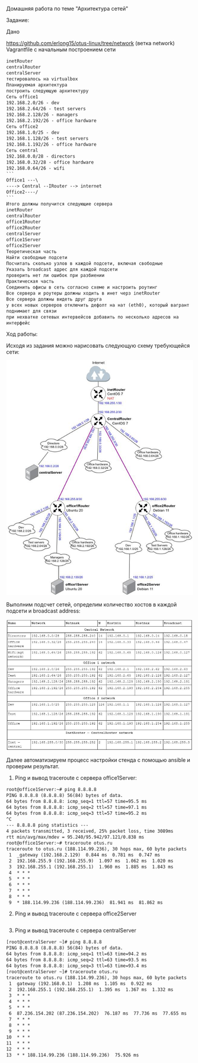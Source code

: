 Домашняя работа по теме "Архитектура сетей"

Задание:

Дано

https://github.com/erlong15/otus-linux/tree/network
(ветка network)
Vagrantfile с начальным построением сети

    inetRouter
    centralRouter
    centralServer
    тестировалось на virtualbox
    Планируемая архитектура
    построить следующую архитектуру
    Сеть office1
    192.168.2.0/26 - dev
    192.168.2.64/26 - test servers
    192.168.2.128/26 - managers
    192.168.2.192/26 - office hardware
    Сеть office2
    192.168.1.0/25 - dev
    192.168.1.128/26 - test servers
    192.168.1.192/26 - office hardware
    Сеть central
    192.168.0.0/28 - directors
    192.168.0.32/28 - office hardware
    192.168.0.64/26 - wifi
    ```
    Office1 ---\
    ----> Central --IRouter --> internet
    Office2----/
    ```
    Итого должны получится следующие сервера
    inetRouter
    centralRouter
    office1Router
    office2Router
    centralServer
    office1Server
    office2Server
    Теоретическая часть
    Найти свободные подсети
    Посчитать сколько узлов в каждой подсети, включая свободные
    Указать broadcast адрес для каждой подсети
    проверить нет ли ошибок при разбиении
    Практическая часть
    Соединить офисы в сеть согласно схеме и настроить роутинг
    Все сервера и роутеры должны ходить в инет черз inetRouter
    Все сервера должны видеть друг друга
    у всех новых серверов отключить дефолт на нат (eth0), который вагрант поднимает для связи
    при нехватке сетевых интервейсов добавить по несколько адресов на интерфейс

Ход работы:

Исходя из задания можно нарисовать следующую схему требующейся сети:

![Strukture of test stend](https://github.com/DmitryV81/HW18_Networking/blob/main/pictures/structure.jpg)

Выполним подсчет сетей, определим количество хостов в каждой подсети и broadcast address:


![IP Range of test stend](https://github.com/DmitryV81/HW18_Networking/blob/main/pictures/ip_range.jpg)


Далее автоматизируем процесс настройки стенда с помощью ansible и проверим результат.

1. Ping и вывод traceroute с сервера office1Server:
```
root@office1Server:~# ping 8.8.8.8
PING 8.8.8.8 (8.8.8.8) 56(84) bytes of data.
64 bytes from 8.8.8.8: icmp_seq=1 ttl=57 time=95.5 ms
64 bytes from 8.8.8.8: icmp_seq=2 ttl=57 time=97.1 ms
64 bytes from 8.8.8.8: icmp_seq=3 ttl=57 time=95.2 ms
^C
--- 8.8.8.8 ping statistics ---
4 packets transmitted, 3 received, 25% packet loss, time 3089ms
rtt min/avg/max/mdev = 95.240/95.942/97.121/0.838 ms
root@office1Server:~# traceroute otus.ru
traceroute to otus.ru (188.114.99.236), 30 hops max, 60 byte packets
 1  _gateway (192.168.2.129)  0.844 ms  0.781 ms  0.747 ms
 2  192.168.255.9 (192.168.255.9)  1.097 ms  1.062 ms  1.020 ms
 3  192.168.255.1 (192.168.255.1)  1.960 ms  1.885 ms  1.843 ms
 4  * * *
 5  * * *
 6  * * *
 7  * * *
 8  * * *
 9  * 188.114.99.236 (188.114.99.236)  81.941 ms  81.862 ms

```
2. Ping и вывод traceroute с сервера office2Server
```

```
3. Ping и вывод traceroute с сервера centralServer
```
[root@centralServer ~]# ping 8.8.8.8
PING 8.8.8.8 (8.8.8.8) 56(84) bytes of data.
64 bytes from 8.8.8.8: icmp_seq=1 ttl=63 time=94.2 ms
64 bytes from 8.8.8.8: icmp_seq=2 ttl=63 time=93.5 ms
64 bytes from 8.8.8.8: icmp_seq=3 ttl=63 time=93.4 ms
[root@centralServer ~]# traceroute otus.ru
traceroute to otus.ru (188.114.99.236), 30 hops max, 60 byte packets
 1  gateway (192.168.0.1)  1.208 ms  1.105 ms  0.922 ms
 2  192.168.255.1 (192.168.255.1)  1.395 ms  1.367 ms  1.332 ms
 3  * * *
 4  * * *
 5  * * *
 6  87.236.154.202 (87.236.154.202)  76.187 ms  77.736 ms  77.655 ms
 7  * * *
 8  * * *
 9  * * *
10  * * *
11  * * *
12  * * *
13  * * 188.114.99.236 (188.114.99.236)  75.926 ms
```
